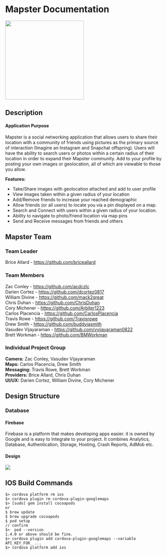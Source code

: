 # Mapster Documentation
<img src="https://bricewa.me/resources/img/logo/mapster/logo.png" width="250">

## Description
#### Application Purpose
Mapster is a social networking application that allows users to share their location with a community of friends using pictures as the primary source of interaction (Imagine an Instagram and Snapchat offspring). Users will have the ability to search users or photos within a certain radius of their location in order to expand their Mapster community. Add to your profile by posting your own images or geolocation, all of which are viewable to those you allow.

**Features:**
* Take/Share images with geolocation attached and add to user profile
* View images taken within a given radius of your location
* Add/Remove friends to increase your reached demographic
* Allow friends (or all users) to locate you via a pin displayed on a map.
* Search and Connect with users within a given radius of your location.
* Ability to navigate to photo/friend location via map pins
* Send and Receive messages from friends and others

## Mapster Team
### Team Leader
Brice Allard - https://github.com/briceallard  
### Team Members
Zac Conley - https://github.com/acdczlc  
Darien Cortez - https://github.com/dcortez0817  
William Divine - https://github.com/mack2great  
Chris Duhan - https://github.com/ChrisDuhan  
Cory Michener - https://github.com/Arbiter1223  
Carlos Placencia - https://github.com/CarlosPlacencia  
Travis Rowe - https://github.com/Travisrowe  
Drew Smith - https://github.com/buddyjasmith  
Vasudev Vijayaraman - https://github.com/vvijayaraman0822  
Brett Workman - https://github.com/BMWorkman  
### Individual Project Group
**Camera:** Zac Conley, Vasudev Vijayaraman  
**Maps:** Carlos Placencia, Drew Smith  
**Messaging:** Travis Rowe, Brett Workman  
**Providers:** Brice Allard, Chris Duhan  
**UI/UX:** Darien Cortez, William Divine, Cory Michener

## Design Structure
### Database
#### Firebase
Firebase is a platform that makes developing apps easier. it is owned by Google and is easy to Integrate to your project. It combines Analytics, Database, Authentication, Storage, Hosting, Crash Reports, AdMob etc.

#### Design
<img src="https://bricewa.me/resources/img/photo/mapster-db-diagram.svg">

## IOS Build Commands
```
$> cordova platform rm ios
$> cordova plugin rm cordova-plugin-googlemaps
$> [sudo] gem install cocoapods
or
$ brew update
$ brew upgrade cocoapods
$ pod setup
// confirm
$>  pod --version
1.4.0 or above should be fine.
$> cordova plugin add cordova-plugin-googlemaps --variable API_KEY_FOR_ ...
$> cordova platform add ios
```
